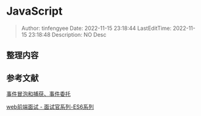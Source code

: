 # JavaScript <!-- omit in toc -->

> Author: tinfengyee
> Date: 2022-11-15 23:18:44
> LastEditTime: 2022-11-15 23:18:48
> Description: NO Desc

## 整理内容

## 参考文献

[事件冒泡和捕获、事件委托](https://blog.csdn.net/tinfengyee/article/details/105842854)

[web前端面试 - 面试官系列-ES6系列](https://vue3js.cn/interview/)
